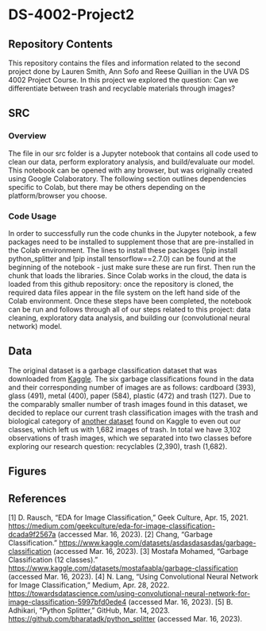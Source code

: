 # DS-4002-Project2

## Repository Contents
This repository contains the files and information related to the second project done by Lauren Smith, Ann Sofo and Reese Quillian in the UVA DS 4002 Project Course. In this project we explored the question: Can we differentiate between trash and recyclable materials through images?

## SRC

### Overview
The file in our src folder is a Jupyter notebook that contains all code used to clean our data, perform exploratory analysis, and build/evaluate our model. This notebook can be opened with any browser, but was originally created using Google Colaboratory. The following section outlines dependencies specific to Colab, but there may be others depending on the platform/browser you choose.

### Code Usage
In order to successfully run the code chunks in the Jupyter notebook, a few packages need to be installed to supplement those that are pre-installed in the Colab environment. The lines to install these packages (!pip install python_splitter and !pip install tensorflow==2.7.0) can be found at the beginning of the notebook - just make sure these are run first. Then run the chunk that loads the libraries. Since Colab works in the cloud, the data is loaded from this github repository: once the repository is cloned, the required data files appear in the file system on the left hand side of the Colab environment. Once these steps have been completed, the notebook can be run and follows through all of our steps related to this project: data cleaning, exploratory data analysis, and building our (convolutional neural network) model. 

## Data

The original dataset is a garbage classification dataset that was downloaded from [Kaggle](https://www.kaggle.com/datasets/asdasdasasdas/garbage-classification). The six garbage classifications found in the data and their corresponding number of images are as follows: cardboard (393), glass (491), metal (400), paper (584), plastic (472) and trash (127). Due to the comparably smaller number of trash images found in this dataset, we decided to replace our current trash classification images with the trash and biological category of [another dataset](https://www.kaggle.com/datasets/mostafaabla/garbage-classification)  found on Kaggle to even out our classes, which left us with 1,682 images of trash. In total we have 3,102 observations of trash images, which we separated into two classes before exploring our research question: recyclables (2,390), trash (1,682). 

## Figures

## References
[1] D. Rausch, “EDA for Image Classification,” Geek Culture, Apr. 15, 2021. https://medium.com/geekculture/eda-for-image-classification-dcada9f2567a (accessed Mar. 16, 2023).
[2] Chang, “Garbage Classification.” https://www.kaggle.com/datasets/asdasdasasdas/garbage-classification (accessed Mar. 16, 2023).
[3] Mostafa Mohamed, “Garbage Classification (12 classes).” https://www.kaggle.com/datasets/mostafaabla/garbage-classification (accessed Mar. 16, 2023).
[4] N. Lang, “Using Convolutional Neural Network for Image Classification,” Medium, Apr. 28, 2022. https://towardsdatascience.com/using-convolutional-neural-network-for-image-classification-5997bfd0ede4 (accessed Mar. 16, 2023).
[5] B. Adhikari, “Python Splitter,” GitHub, Mar. 14, 2023. https://github.com/bharatadk/python_splitter  (accessed Mar. 16, 2023).
